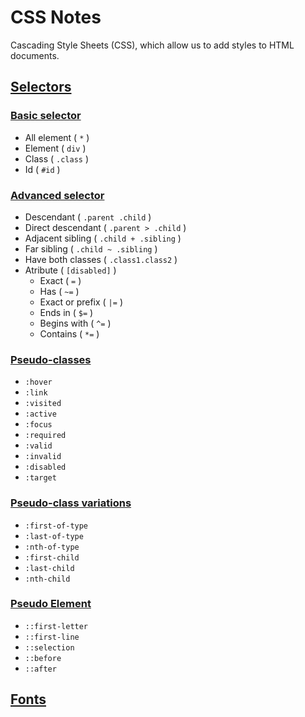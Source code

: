 # CSS Notes

Cascading Style Sheets (CSS), which allow us to add styles to HTML documents.

## [Selectors](/CSS/Archives/Selectors/)

### [Basic selector](/CSS/Archives/Selectors/basic-selectors.css)

- All element ( `*` )
- Element ( `div` )
- Class ( `.class` )
- Id ( `#id` )

### [Advanced selector](/CSS/Archives/Selectors/advanced-selectors.css)

- Descendant ( `.parent .child` )
- Direct descendant ( `.parent > .child` )
- Adjacent sibling ( `.child + .sibling` )
- Far sibling ( `.child ~ .sibling` )
- Have both classes ( `.class1.class2` )
- Atribute ( `[disabled]` )
  - Exact ( `=` )
  - Has ( `~=` )
  - Exact or prefix ( `|=` )
  - Ends in ( `$=` )
  - Begins with ( `^=` )
  - Contains ( `*=` )

### [Pseudo-classes](/CSS/Archives/Selectors/pseudo-classes.css)

- `:hover`
- `:link`
- `:visited`
- `:active`
- `:focus`
- `:required`
- `:valid`
- `:invalid`
- `:disabled`
- `:target`

### [Pseudo-class variations](/CSS/Archives/Selectors/psedo-classes-variations.css)

- `:first-of-type`
- `:last-of-type`
- `:nth-of-type`
- `:first-child`
- `:last-child`
- `:nth-child`

### [Pseudo Element]()

- `::first-letter`
- `::first-line`
- `::selection`
- `::before`
- `::after`

## [Fonts]()
